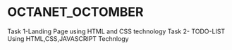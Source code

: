 # OCTANET_OCTOMBER
Task 1-Landing Page using HTML and CSS technology 
Task 2- TODO-LIST Using HTML,CSS,JAVASCRIPT Technlogy
